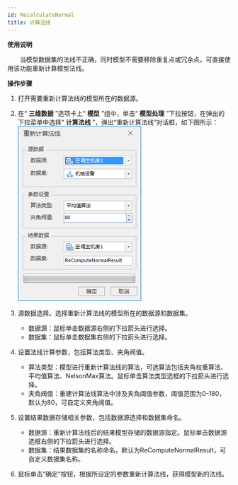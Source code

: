 ```yaml
---
id: RecalculateNormal
title: 计算法线
---
```

**使用说明**

　　当模型数据集的法线不正确，同时模型不需要移除重复点或冗余点，可直接使用该功能重新计算模型法线。

**操作步骤**

  1. 打开需要重新计算法线的模型所在的数据源。
  2. 在“ **三维数据** ”选项卡上“ **模型** ”组中，单击“ **模型处理** ”下拉按钮，在弹出的下拉菜单中选择“ **计算法线** ”，弹出“重新计算法线”对话框，如下图所示：  
![图：“重新计算法线”对话框 ](../img/RecalculateNormal_Dialog.png)  

  3. 源数据选择。选择重新计算法线的模型所在的数据源和数据集。
       * 数据源：鼠标单击数据源右侧的下拉箭头进行选择。
       * 数据集：鼠标单击数据集右侧的下拉箭头进行选择。
  4. 设置法线计算参数，包括算法类型、夹角阀值。 
       * 算法类型：模型进行重新计算法线的算法，可选算法包括夹角权重算法、平均值算法、NelsonMax算法。鼠标单击算法类型选框的下拉箭头进行选择。
       * 夹角阀值：重建计算法线算法中涉及夹角阈值参数，阈值范围为0-180，默认为80，可自定义夹角阈值。
  5. 设置结果数据存储相关参数，包括数据源选择和数据集命名。 
       * 数据源：重新计算法线后的结果模型存储的数据源指定。鼠标单击数据源选框右侧的下拉箭头进行选择。
       * 数据集：结果数据集的名称命名，默认为ReComputeNormalResult，可自定义数据集名称。
  6. 鼠标单击“确定”按钮，根据所设定的参数重新计算法线，获得模型新的法线。

 

